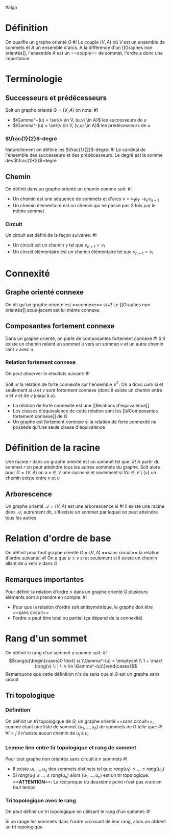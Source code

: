 #algo
# Définition
On qualifie un graphe orienté $G$ #!
Le couple $(V, A)$ où $V$ est un ensemble de sommets et $A$ un ensemble d'arcs. A la différence d'un [[Graphes non orientés]], l'ensemble $A$ est un ==couple== de sommet, l'ordre a donc une importance.
<!--ID: 1715702538671-->



# Terminologie

## Successeurs et prédécesseurs
Soit un graphe orienté $G = (V, A)$ on note: #!

- $\Gamma^+(u) = \set{v \in V, (u,v) \in A}$ les successeurs de $u$
- $\Gamma^-(u) = \set{v \in V, (v,u) \in A}$ les prédécesseurs de $u$
<!--ID: 1715702538674-->


### $\frac{1}{2}$-degré
Naturellement on définie les $\frac{1}{2}$-degré: #!
Le cardinal de l'ensemble des successeurs et des prédécesseurs. Le degré est la somme des $\frac{1}{2}$-degré
<!--ID: 1715702538676-->


## Chemin
On définit dans un graphe orienté un chemin comme suit: #!

- Un chemin est une séquence de sommets et d'arcs $v = v_1e_1\cdots e_nv_{n+1}$ 
- Un chemin élémentaire est un chemin qui ne passe pas 2 fois par le même sommet
<!--ID: 1715702538679-->


### Circuit
Un circuit est défini de la façon suivante: #!

- Un circuit est un chemin $\gamma$ tel que $v_{n+1} = v_1$
- Un circuit élémentaire est un chemin élémentaire tel que $v_{n+1} =v_1$
<!--ID: 1715702538681-->


# Connexité

## Graphe orienté connexe
On dit qu'un graphe orienté est ==connexe== si #!
Le [[Graphes non orientés]] sous-jacent est lui même connexe.
<!--ID: 1715702538683-->


## Composantes fortement connexe
Dans un graphe orienté, on parle de composantes fortement connexe #! 
S'il existe un chemin relient un sommet $u$ vers un sommet $v$ et un autre chemin liant $v$ avec $u$
<!--ID: 1715702538686-->


### Relation fortement connexe
On peut observer le résultats suivant: #!

Soit $\mathcal R$ la relation de forte connexité sur l'ensemble $V^2$. On a donc $u \mathcal R v$ si et seulement si $u$ et $v$ sont fortement connexe (donc il existe un chemin entre $u$ et $v$ et de $v$ jusqu'à $u$).
- La relation de forte connexité est une [[Relations d'équivalence]].
- Les classes d'équivalence de cette relation sont les [[#Composantes fortement connexe]] de $G$
- Un graphe est fortement connexe si la relation de forte connexité ne possède qu'une seule classe d'équivalence
<!--ID: 1715702538688-->


# Définition de la racine
Une racine $r$ dans un graphe orienté est un sommet tel que: #!
A partir du sommet $r$ on peut atteindre tous les autres sommets du graphe.
Soit alors pour $G = (V, A)$ on a $v \in V$ une racine si et seulement si  $\forall u \in V\setminus \{v\}$ un chemin existe entre $v$ et $u$
<!--ID: 1715702538691-->


## Arborescence
Un graphe orienté $\mathcal{A} = (V, A)$ est une arborescence si #!
Il existe une racine dans $\mathcal A$, autrement dit, s'il existe un sommet par lequel on peut atteindre tous les autres
<!--ID: 1715702538693-->


# Relation d'ordre de base
On définit pour tout graphe orienté $G = (V, A)$ ==sans circuit== la relation d'ordre suivante: #!
On a que $u \leq v$ si et seulement si il existe un chemin allant de $u$ vers $v$ dans $G$
<!--ID: 1715702538695-->


## Remarques importantes
Pour définir la relation d'ordre $\leq$ dans un graphe orienté $G$ plusieurs éléments sont à prendre en compte: #!

- Pour que la relation d'ordre soit antisymétrique, le graphe doit être ==sans circuit==
- l'ordre $\leq$ peut être total ou partiel (ça dépend de la connexité)
# Rang d'un sommet
On définit le rang d'un sommet $u$ comme suit: #!
$$rang(u)\begin{cases}0  \text{ si }\Gamma^-(u) = \emptyset \\
1 + \max\{rang(v) \: | \: v \in \Gamma^-(u)\}\end{cases}$$ Remarquons que cette définition n'a de sens que si $G$ est un graphe sans circuit
<!--ID: 1715702538698-->


## Tri topologique
### Définition
On définit un tri topologique de $G$, un graphe orienté ==sans circuit==, comme étant une liste de sommet $(u_1, \dots, u_n)$ de sommets de $G$ telle que: #!
$\forall i < j$ il n'existe aucun chemin de $u_j$ à $u_i$
<!--ID: 1715702538700-->


### Lemme lien entre tir topologique et rang de sommet
Pour tout graphe non orientés sans circuit à $n$ sommets #!
- Il existe $u_1, \dots, u_n$ des sommets distincts tel que: $rang(u_1) \leq \dots \leq rang(u_n)$
- Si $rang(u_1) \leq \dots \leq rang(u_n)$ alors $(u_1, \dots, u_n)$ est un tri topologique.
	==**ATTENTION**==: La réciproque du deuxième point n'est pas vraie en tout temps
<!--ID: 1715702538703-->


### Tri topologique avec le rang
On peut définir un tri topologique en utilisant le rang d'un sommet: #!

Si on range les sommets dans l'ordre croissant de leur rang, alors on obtient un tri topologique
<!--ID: 1715702538705-->
